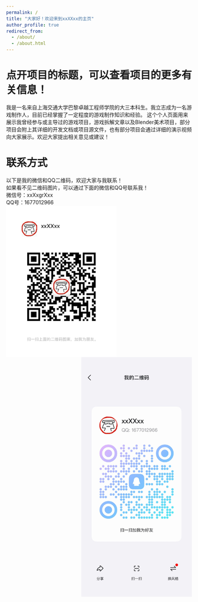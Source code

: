 ```yaml
---
permalink: /
title: "大家好！欢迎来到xxXXxx的主页"
author_profile: true
redirect_from: 
  - /about/
  - /about.html
---
```



# 点开项目的标题，可以查看项目的更多有关信息！  
我是一名来自上海交通大学巴黎卓越工程师学院的大三本科生。我立志成为一名游戏制作人，目前已经掌握了一定程度的游戏制作知识和经验。
这个个人页面用来展示我曾经参与或主导过的游戏项目，游戏拆解文章以及Blender美术项目，部分项目会附上其详细的开发文档或项目源文件，也有部分项目会通过详细的演示视频向大家展示。欢迎大家提出相关意见或建议！





# 联系方式
以下是我的微信和QQ二维码，欢迎大家与我联系！  
如果看不见二维码图片，可以通过下面的微信和QQ号联系我！  
微信号：xxXxgrXxx  
QQ号：1677012966  
<img src="WechatQR.png" width = "300" align=left />  
<img src="QQ_QR.png" width = "300" align=right />





